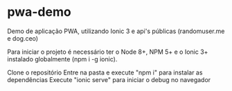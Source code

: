 # pwa-demo
Demo de aplicação PWA, utilizando Ionic 3 e api's públicas (randomuser.me e dog.ceo)

Para iniciar o projeto é necessário ter o Node 8+, NPM 5+ e o Ionic 3+ instalado globalmente (npm i -g ionic).

Clone o repositório
Entre na pasta e execute "npm i" para instalar as dependências
Execute "ionic serve" para iniciar o debug no navegador
